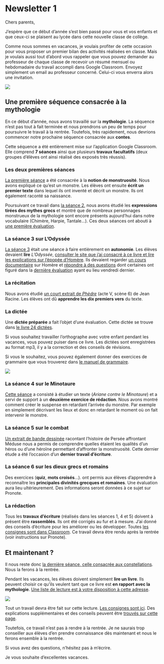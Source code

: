# Newsletter 1

Chers parents,

J’espère que ce début d’année s’est bien passé pour vous et vos enfants et que ceux-ci se plaisent au lycée dans cette nouvelle classe de collège.

Comme nous sommes en vacances, je voulais profiter de cette occasion pour vous proposer un premier bilan des activités réalisées en classe. Mais je voulais aussi tout d’abord vous rappeler que vous pouvez demander au professeur de chaque classe de recevoir un résumé mensuel ou hebdomadaire du travail accompli dans Google Classroom. Envoyez simplement un email au professeur concerné. Celui-ci vous enverra alors une invitation.

![](https://www.ralentirtravaux.com/images/newsletter/classroom.jpg)

## Une première séquence consacrée à la mythologie

En ce début d’année, nous avons travaillé sur la **mythologie**. La séquence n’est pas tout à fait terminée et nous prendrons un peu de temps pour poursuivre le travail à la rentrée. Toutefois, très rapidement, nous devrions commencer notre prochaine séquence consacrée aux **contes**.

Cette séquence a été entièrement mise sur l’application Google Classroom. Elle comprend **7 séances** ainsi que plusieurs **travaux facultatifs** (deux groupes d’élèves ont ainsi réalisé des exposés très réussis).

### Les deux premières séances

[La première séance](https://github.com/YannHY/cours/blob/master/Coll%C3%A8ge/Sixi%C3%A8me/S%C3%A9quence%201/S%C3%A9ance%201%20Qu%E2%80%99est-ce%20qu%E2%80%99un%20monstre.md) a été consacrée à la **notion de monstruosité**. Nous avons expliqué ce qu’est un monstre. Les élèves ont ensuite **écrit un premier texte** dans lequel ils ont inventé et décrit un monstre. Ils ont également raconté sa naissance.

Poursuivant ce travail dans [la séance 2](https://github.com/YannHY/cours/blob/master/Coll%C3%A8ge/Sixi%C3%A8me/S%C3%A9quence%201/S%C3%A9ance%202%20Les%20expressions%20tir%C3%A9es%20des%20mythes%20grecs.md), nous avons étudié les **expressions tirées des mythes grecs** et montré que de nombreux personnages monstrueux de la mythologie sont encore présents aujourd’hui dans notre vocabulaire (Chimère, Harpie, Tantale...). Ces deux séances ont abouti à [une première évaluation](https://github.com/YannHY/cours/blob/master/Coll%C3%A8ge/Sixi%C3%A8me/S%C3%A9quence%201/%C3%89valuation%20des%20s%C3%A9ances%201%20%C3%A0%202.md).

### La séance 3 sur L’Odyssée

[La séance 3](https://github.com/YannHY/cours/blob/master/Coll%C3%A8ge/Sixi%C3%A8me/S%C3%A9quence%201/S%C3%A9ance%203%20L%E2%80%99Odyss%C3%A9e.md) était une séance à faire entièrement en **autonomie**. Les élèves devaient **lire** *L’Odyssée*, [consulter le site que j’ai consacré à ce livre et lire les explications sur l’épopée d’Homère](https://spark.adobe.com/page/oZpYa/). Ils devaient regarder [un cours documentaire](https://www.franceculture.fr/litterature/homere-ce-que-lon-sait-de-lui-ou-delle) sur Homère et [répondre à des questions](https://docs.google.com/forms/d/e/1FAIpQLSemdSJeI3GFMt3xCLbSLNodNknLTlopUSyA5Y5EYq7pNzlMXA/viewform) dont certaines ont figuré dans la [dernière évaluation](https://docs.google.com/forms/d/e/1FAIpQLSfMOpl-0R5XsL3goZtAf6cJJviebmHcjqaG7bkiRiMZBenDtw/viewform) ayant eu lieu vendredi dernier.

### La récitation

Nous avons étudié [un court extrait de *Phèdre*](https://github.com/YannHY/cours/blob/master/Coll%C3%A8ge/Sixi%C3%A8me/S%C3%A9quence%201/R%C3%A9citation.md) (acte V, scène 6) de Jean Racine. Les élèves ont dû **apprendre les dix premiers vers** du texte.


### La dictée

Une **dictée préparée** a fait l’objet d’une évaluation. Cette dictée se trouve dans [le livre 24 dictées](https://www.ralentirtravaux.com/manuels/dictees.php).

Si vous souhaitez travailler l’orthographe avec votre enfant pendant les vacances, vous pouvez puiser dans ce livre. Les dictées sont enregistrées au format mp3, il y a la correction et des conseils de révisions.

Si vous le souhaitez, vous pouvez également donner des exercices de grammaire que vous trouverez dans [le manuel de grammaire](https://books.apple.com/gb/book/manuel-de-grammaire/id971835630).

![](https://www.ralentirtravaux.com/images/newsletter/grammaire.jpg)

### La séance 4 sur le Minotaure

[Cette séance](https://github.com/YannHY/cours/blob/master/Coll%C3%A8ge/Sixi%C3%A8me/S%C3%A9quence%201/S%C3%A9ance%204%20L%E2%80%99arriv%C3%A9e%20du%20monstre.md) a consisté à étudier un texte (*Ariane contre le Minotaure*) et a servi de support à un **deuxième exercice de rédaction**. Nous avons montré comment créer le suspense en retardant l’arrivée du monstre. Par exemple en simplement décrivant les lieux et donc en retardant le moment où on fait intervenir le monstre.

### La séance 5 sur le combat

[Un extrait de bande dessinée](https://github.com/YannHY/cours/blob/master/Coll%C3%A8ge/Sixi%C3%A8me/S%C3%A9quence%201/S%C3%A9ance%205%20Le%20combat.md) racontant l’histoire de Persée affrontant Méduse nous a permis de comprendre quelles étaient les qualités d’un héros ou d’une héroïne permettant d’affronter la monstruosité. Cette dernier étude a été l’occasion d’un **dernier travail d’écriture**.

### La séance 6 sur les dieux grecs et romains

Des exercices (**quiz**, **mots croisés**...). ont permis aux élèves d’apprendre à reconnaître les **principales divinités grecques et romaines**. Une évaluation aura lieu ultérieurement. Des informations seront données à ce sujet sur Pronote.

### La rédaction

Tous les **travaux d’écriture** (réalisés dans les séances 1, 4 et 5) doivent à présent être **rassemblés**. Ils ont été corrigés au fur et à mesure. J’ai donné des conseils d’écriture pour les améliorer ou les développer. Toutes [les consignes sont dans Classroom](https://github.com/YannHY/cours/blob/master/Coll%C3%A8ge/Sixi%C3%A8me/S%C3%A9quence%201/Consignes%20pour%20la%20r%C3%A9daction.md). Ce travail devra être rendu après la rentrée (voir instructions sur Pronote). 

## Et maintenant ?

Il nous reste donc [la dernière séance, celle consacrée aux constellations](https://github.com/YannHY/cours/blob/master/Coll%C3%A8ge/Sixi%C3%A8me/S%C3%A9quence%201/S%C3%A9ance%205%20D%C3%A9couvrir%20les%20mythes%20par%20les%20constellations.md). Nous la ferons à la rentrée.

Pendant les vacances, les élèves doivent simplement **lire un livre**. Ils peuvent choisir ce qu’ils veulent tant que ce livre est **en rapport avec la mythologie**. [Une liste de lecture est à votre disposition à cette adresse](https://lecture.glideapp.io/).

![](https://www.ralentirtravaux.com/images/newsletter/lecture.jpg)

Tout un travail devra être fait sur cette lecture. [Les consignes sont ici](https://github.com/YannHY/cours/blob/master/Coll%C3%A8ge/Sixi%C3%A8me/Lecture/Lire%2C%20r%C3%A9sumer%2C%20formuler%20un%20avis%2C%20partager%202.md). Des explications supplémentaires et des conseils peuvent être [trouvés sur cette page](https://github.com/YannHY/cours/blob/master/Coll%C3%A8ge/Sixi%C3%A8me/Lecture/Comment%20parler%20des%20livres%20que%20l%E2%80%99on%20a%20lus.md).

Toutefois, ce travail n’est pas à rendre à la rentrée. Je ne saurais trop conseiller aux élèves d’en prendre connaissance dès maintenant et nous le ferons ensemble à la rentrée.

Si vous avez des questions, n’hésitez pas à m’écrire.

Je vous souhaite d’excellentes vacances.



